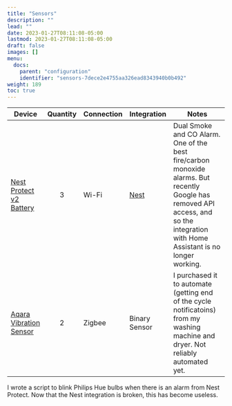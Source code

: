 ```yaml
---
title: "Sensors"
description: ""
lead: ""
date: 2023-01-27T08:11:08-05:00
lastmod: 2023-01-27T08:11:08-05:00
draft: false
images: []
menu:
  docs:
    parent: "configuration"
    identifier: "sensors-7dece2e4755aa326ead8343940b0b492"
weight: 189
toc: true
---
```


| Device                                                       | Quantity | Connection | Integration                                            | Notes                                                        |
| ------------------------------------------------------------ | :------: | ---------- | ------------------------------------------------------ | ------------------------------------------------------------ |
| [Nest Protect v2 Battery](https://amzn.to/2LJ0ACn)           |    3     | Wi-Fi      | [Nest](https://www.home-assistant.io/components/nest/) | Dual Smoke and CO Alarm.  One of the best fire/carbon monoxide alarms.  But recently Google has removed API access, and so the integration with Home Assistant is no longer working. |
| [Aqara Vibration Sensor](https://www.aqara.com/us/vibration_sensor.html) |    2     | Zigbee     | Binary Sensor                                          | I purchased it to automate (getting end of the cycle notificatoins) from my washing machine and dryer.  Not reliably automated yet. |

I wrote a script to blink Philips Hue bulbs when there is an alarm from Nest Protect.  Now that the Nest integration is broken, this has become useless. 
